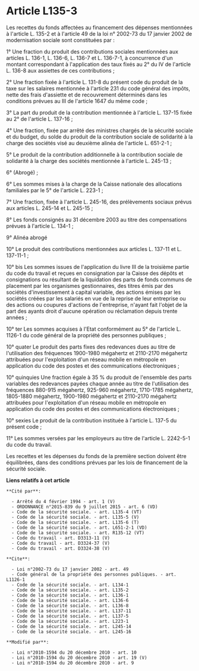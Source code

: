 # Article L135-3

Les recettes du fonds affectées au financement des dépenses mentionnées à l'article L. 135-2 et à l'article 49 de la loi n°
2002-73 du 17 janvier 2002 de modernisation sociale sont constituées par : 

1° Une fraction du produit des contributions sociales mentionnées aux articles L. 136-1, L. 136-6, L. 136-7 et L. 136-7-1, à
concurrence d'un montant correspondant à l'application des taux fixés au 2° du IV de l'article L. 136-8 aux assiettes de ces
contributions ; 

2° Une fraction fixée à l'article L. 131-8 du présent code du produit de la taxe sur les salaires mentionnée à l'article 231
du code général des impôts, nette des frais d'assiette et de recouvrement déterminés dans les conditions prévues au III de
l'article 1647 du même code ; 

3° La part du produit de la contribution mentionnée à l'article L. 137-15 fixée au 2° de l'article L. 137-16 ; 

4° Une fraction, fixée par arrêté des ministres chargés de la sécurité sociale et du budget, du solde du produit de la
contribution sociale de solidarité à la charge des sociétés visé au deuxième alinéa de l'article L. 651-2-1 ; 

5° Le produit de la contribution additionnelle à la contribution sociale de solidarité à la charge des sociétés mentionnée à
l'article L. 245-13 ; 

6° (Abrogé) ; 

6° Les sommes mises à la charge de la Caisse nationale des allocations familiales par le 5° de l'article L. 223-1 ; 

7° Une fraction, fixée à l'article L. 245-16, des prélèvements sociaux prévus aux articles L. 245-14 et L. 245-15 ; 

8° Les fonds consignés au 31 décembre 2003 au titre des compensations prévues à l'article L. 134-1 ; 

9° Alinéa abrogé 

10° Le produit des contributions mentionnées aux articles L. 137-11 et L. 137-11-1 ; 

10° bis Les sommes issues de l'application du livre III de la troisième partie du code du travail et reçues en consignation
par la Caisse des dépôts et consignations ou résultant de la liquidation des parts de fonds communs de placement par les
organismes gestionnaires, des titres émis par des sociétés d'investissement à capital variable, des actions émises par les
sociétés créées par les salariés en vue de la reprise de leur entreprise ou des actions ou coupures d'actions de
l'entreprise, n'ayant fait l'objet de la part des ayants droit d'aucune opération ou réclamation depuis trente années ; 

10° ter Les sommes acquises à l'Etat conformément au 5° de l'article L. 1126-1 du code général de la propriété des personnes
publiques ; 

10° quater Le produit des parts fixes des redevances dues au titre de l'utilisation des fréquences 1900-1980 mégahertz et
2110-2170 mégahertz attribuées pour l'exploitation d'un réseau mobile en métropole en application du code des postes et des
communications électroniques ; 

10° quinquies Une fraction égale à 35 % du produit de l'ensemble des parts variables des redevances payées chaque année au
titre de l'utilisation des fréquences 880-915 mégahertz, 925-960 mégahertz, 1710-1785 mégahertz, 1805-1880 mégahertz,
1900-1980 mégahertz et 2110-2170 mégahertz attribuées pour l'exploitation d'un réseau mobile en métropole en application du
code des postes et des communications électroniques ; 

10° sexies Le produit de la contribution instituée à l'article L. 137-5 du présent code ; 

11° Les sommes versées par les employeurs au titre de l'article L. 2242-5-1 du code du travail. 

Les recettes et les dépenses du fonds de la première section doivent être équilibrées, dans des conditions prévues par les
lois de financement de la sécurité sociale.

**Liens relatifs à cet article**

	**Cité par**:

	  - Arrêté du 4 février 1994 - art. 1 (V)
	  - ORDONNANCE n°2015-839 du 9 juillet 2015 - art. 6 (VD)
	  - Code de la sécurité sociale. - art. L135-4 (VT)
	  - Code de la sécurité sociale. - art. L135-5 (V)
	  - Code de la sécurité sociale. - art. L135-6 (T)
	  - Code de la sécurité sociale. - art. L651-2-1 (VD)
	  - Code de la sécurité sociale. - art. R135-12 (VT)
	  - Code du travail - art. D3313-11 (V)
	  - Code du travail - art. D3324-37 (V)
	  - Code du travail - art. D3324-38 (V)

	**Cite**:

	  - Loi n°2002-73 du 17 janvier 2002 - art. 49
	  - Code général de la propriété des personnes publiques. - art. L1126-1
	  - Code de la sécurité sociale. - art. L134-1
	  - Code de la sécurité sociale. - art. L135-2
	  - Code de la sécurité sociale. - art. L136-1
	  - Code de la sécurité sociale. - art. L136-6
	  - Code de la sécurité sociale. - art. L136-8
	  - Code de la sécurité sociale. - art. L137-11
	  - Code de la sécurité sociale. - art. L137-5
	  - Code de la sécurité sociale. - art. L223-1
	  - Code de la sécurité sociale. - art. L245-14
	  - Code de la sécurité sociale. - art. L245-16

	**Modifié par**:

	  - Loi n°2010-1594 du 20 décembre 2010 - art. 10
	  - Loi n°2010-1594 du 20 décembre 2010 - art. 19 (V)
	  - Loi n°2010-1594 du 20 décembre 2010 - art. 9
